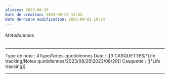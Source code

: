 ```yaml
---
aliases: 2023-08-29
Date de création: 2023-08-29 12:53
Date dernière modification: 2023-09-01 19:24
---
```

###### Métadonnées
----  -----
Type de note : #Type/Notes-quotidiennes
Date : [[3 CASQUETTES/°Life tracking/Notes quotidiennes/2023/08/29|2023/08/29]]
Casquette : [[°Life tracking]]
--- --
